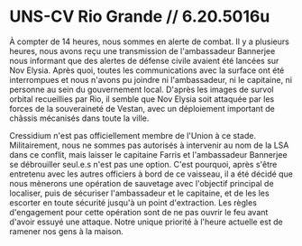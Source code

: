 # UNS-CV Rio Grande // 6.20.5016u
À compter de 14 heures, nous sommes en alerte de combat. Il y a plusieurs heures, nous avons reçu une transmission de l'ambassadeur Bannerjee nous informant que des alertes de défense civile avaient été lancées sur Nov Elysia. Après quoi, toutes les communications avec la surface ont été interrompues et nous n'avons pu joindre ni l'ambassadeur, ni le capitaine, ni personne au sein du gouvernement local. D'après les images de survol orbital recueillies par Rio, il semble que Nov Elysia soit attaquée par les forces de la souveraineté de Vestan, avec un déploiement important de châssis mécanisés dans toute la ville.

Cressidium n'est pas officiellement membre de l'Union à ce stade. Militairement, nous ne sommes pas autorisés à intervenir au nom de la LSA dans ce conflit, mais laisser le capitaine Farris et l'ambassadeur Bannerjee se débrouiller seul.e.s n'est pas une option. C'est pourquoi, après s'être entretenu avec les autres officiers à bord de ce vaisseau, il a été décidé que nous mènerons une opération de sauvetage avec l'objectif principal de localiser, puis de sécuriser l'ambassadeur et le capitaine, et de les les escorter en toute sécurité jusqu'à un point d'extraction. Les règles d'engagement pour cette opération sont de ne pas ouvrir le feu avant d'avoir essuyé une attaque. Notre unique priorité à l'heure actuelle est de ramener nos gens à la maison.
